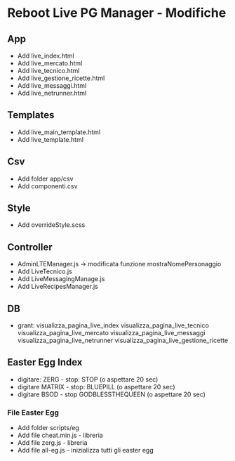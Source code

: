 # Reboot Live PG Manager - Modifiche

## App ##

* Add live_index.html
* Add live_mercato.html
* Add live_tecnico.html
* Add live_gestione_ricette.html
* Add live_messaggi.html
* Add live_netrunner.html


## Templates ##
* Add live_main_template.html
* Add live_template.html

## Csv ##
* Add folder app/csv
* Add componenti.csv

## Style ##
* Add overrideStyle.scss

## Controller ##
* AdminLTEManager.js -> modificata funzione mostraNomePersonaggio
* Add LiveTecnico.js
* Add LiveMessagingManage.js
* Add LiveRecipesManager.js

## DB ##
* grant: 
        visualizza_pagina_live_index
        visualizza_pagina_live_tecnico
        visualizza_pagina_live_mercato
        visualizza_pagina_live_messaggi
        visualizza_pagina_live_netrunner
        visualizza_pagina_live_gestione_ricette

## Easter Egg  Index ##
* digitare: ZERG - stop: STOP (o aspettare 20 sec)
* digitare MATRIX - stop: BLUEPILL  (o aspettare 20 sec)
* digitare BSOD - stop GODBLESSTHEQUEEN   (o aspettare 20 sec)

### File Easter Egg ####
* Add folder scripts/eg
* Add file  cheat.min.js - libreria
* Add file zerg.js - libreria
* Add file all-eg.js - inizializza tutti gli easter egg